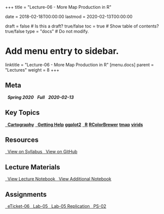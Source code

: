 +++
title = "Lecture-06 - More Map Production in R"

date = 2018-02-18T00:00:00
lastmod = 2020-02-13T00:00:00

draft = false  # Is this a draft? true/false
toc = true  # Show table of contents? true/false
type = "docs"  # Do not modify.

# Add menu entry to sidebar.
linktitle = "Lecture-06 - More Map Production in R"
[menu.docs]
  parent = "Lectures"
  weight = 8
+++

## Meta
<i class="meta-badge semester-sp19"><i class="far fa-calendar-alt fa-lg"></i>&nbsp; **Spring 2020** </i> 
<i class="meta-badge progress-full"><i class="fas fa-tasks fa-lg"></i>&nbsp; **Full** </i> 
<i class="meta-badge progress-update"><i class="far fa-clock fa-lg"></i>&nbsp; **2020-02-13** </i>

## Key Topics
<a class="meta-badge keyword" href="/docs/topic-index/#a-d"><i class="fas fa-tags fa-lg"></i>&nbsp; **Cartography**</a> 
<a class="meta-badge keyword" href="/docs/topic-index/#e-h"><i class="fas fa-tags fa-lg"></i>&nbsp; **Getting Help**</a> 
<a class="meta-badge package" href="/docs/topic-index/#e-h"><i class="fas fa-archive fa-lg"></i> **ggplot2**</a> 
<a class="meta-badge tool" href="/docs/topic-index/#q-t"><i class="fas fa-wrench fa-lg"></i>&nbsp; **R**</a>
<a class="meta-badge package" href="/docs/topic-index/#q-t"><i class="fas fa-archive fa-lg"></i> **RColorBrewer**</a>
<a class="meta-badge package" href="/docs/topic-index/#q-t"><i class="fas fa-archive fa-lg"></i> **tmap**</a>
<a class="meta-badge package" href="/docs/topic-index/#u-z"><i class="fas fa-archive fa-lg"></i> **virids**</a>

## Resources
<a class="btn btn-outline-primary resource" href="https://slu-soc5650.github.io/syllabus/lecture-06-more-map-production-in-r.html" target="_blank"><i class="fas fa-book fa-lg"></i>&nbsp; View on Syllabus </a> 
<a class="btn btn-outline-primary resource" href="https://github.com/slu-soc5650/lecture-06" target="_blank"><i class="fab fa-github fa-lg"></i>&nbsp; View on GitHub </a> 

## Lecture Materials
<a class="btn btn-outline-primary resource" href="http://slu-soc5650.github.io/lecture-06/index.nb.html" target="_blank"><i class="fab fa-markdown fa-lg"></i>&nbsp; View Lecture Notebook </a>
<a class="btn btn-outline-primary resource" href="http://slu-soc5650.github.io/lecture-06/additional-examples.nb.html" target="_blank"><i class="fab fa-markdown fa-lg"></i>&nbsp; View Additional Notebook </a>

## Assignments
<a class="btn btn-outline-primary resource" href="https://forms.gle/7wnbPpDD7uCbLFaf6" target="_blank"><i class="fab fa-google fa-lg"></i>&nbsp; eTicket-06 </a>
<a class="btn btn-outline-primary resource" href="https://github.com/slu-soc5650/lecture-06/blob/master/assignments/lab-05.pdf" target="_blank"><i class="fas fa-file-pdf fa-lg"></i>&nbsp; Lab-05 </a>
<a class="btn btn-outline-primary resource" href="https://github.com/slu-soc5650/lecture-06/blob/master/assignments/lab-05-replication/" target="_blank"><i class="fas fa-folder-open fa-lg"></i>&nbsp; Lab-05 Replication </a>
<a class="btn btn-outline-primary resource" href="https://github.com/slu-soc5650/lecture-06/blob/master/assignments/ps-02.pdf" target="_blank"><i class="fas fa-file-pdf fa-lg"></i>&nbsp; PS-02 </a>
